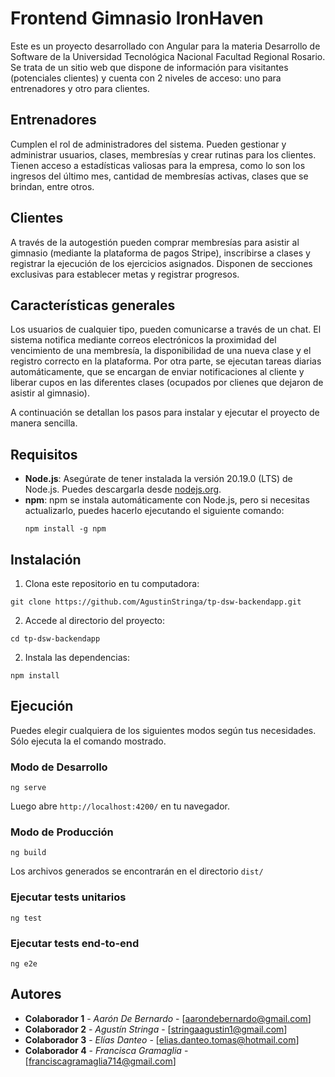 # Frontend Gimnasio IronHaven

Este es un proyecto desarrollado con Angular para la materia Desarrollo de Software de la Universidad Tecnológica Nacional Facultad Regional Rosario.
Se trata de un sitio web que dispone de información para visitantes (potenciales clientes) y cuenta con 2 niveles de acceso: uno para entrenadores y otro para clientes.

## Entrenadores

Cumplen el rol de administradores del sistema. Pueden gestionar y administrar usuarios, clases, membresías y crear rutinas para los clientes. Tienen acceso a estadísticas valiosas para la empresa, como lo son los ingresos del último mes, cantidad de membresías activas, clases que se brindan, entre otros.

## Clientes

A través de la autogestión pueden comprar membresías para asistir al gimnasio (mediante la plataforma de pagos Stripe), inscribirse a clases y registrar la ejecución de los ejercicios asignados. Disponen de secciones exclusivas para establecer metas y registrar progresos.

## Características generales

Los usuarios de cualquier tipo, pueden comunicarse a través de un chat. El sistema notifica mediante correos electrónicos la proximidad del vencimiento de una membresía, la disponibilidad de una nueva clase y el registro correcto en la plataforma. Por otra parte, se ejecutan tareas diarias automáticamente, que se encargan de enviar notificaciones al cliente y liberar cupos en las diferentes clases (ocupados por clienes que dejaron de asistir al gimnasio).

A continuación se detallan los pasos para instalar y ejecutar el proyecto de manera sencilla.

## Requisitos

- **Node.js**: Asegúrate de tener instalada la versión 20.19.0 (LTS) de Node.js. Puedes descargarla desde [nodejs.org](https://nodejs.org/).
- **npm**: npm se instala automáticamente con Node.js, pero si necesitas actualizarlo, puedes hacerlo ejecutando el siguiente comando:
  ```
  npm install -g npm
  ```

## Instalación

1. Clona este repositorio en tu computadora:

```
git clone https://github.com/AgustinStringa/tp-dsw-backendapp.git
```

2. Accede al directorio del proyecto:

```
cd tp-dsw-backendapp
```

2. Instala las dependencias:

```
npm install
```

## Ejecución

Puedes elegir cualquiera de los siguientes modos según tus necesidades. Sólo ejecuta la el comando mostrado.

### Modo de Desarrollo

```
ng serve
```

Luego abre `http://localhost:4200/` en tu navegador.

### Modo de Producción

```
ng build
```

Los archivos generados se encontrarán en el directorio `dist/`

### Ejecutar tests unitarios

```
ng test
```

### Ejecutar tests end-to-end

```
ng e2e
```

## Autores

- **Colaborador 1** - _Aarón De Bernardo_ - [aarondebernardo@gmail.com]
- **Colaborador 2** - _Agustín Stringa_ - [stringaagustin1@gmail.com]
- **Colaborador 3** - _Elías Danteo_ - [elias.danteo.tomas@hotmail.com]
- **Colaborador 4** - _Francisca Gramaglia_ - [franciscagramaglia714@gmail.com]
